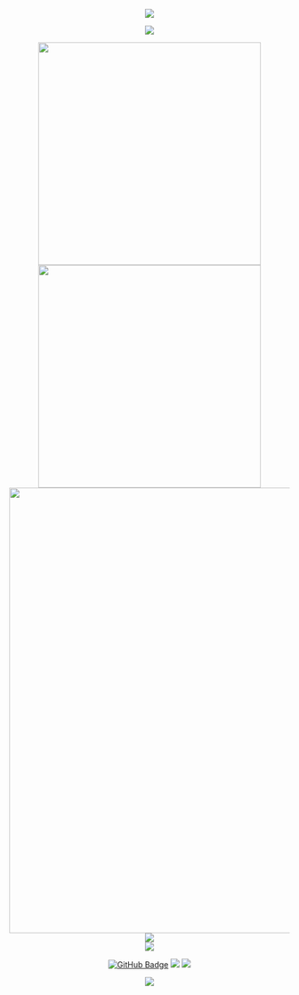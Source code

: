 
<!-- https://github.com/kyechan99/capsule-render -->

<p align="center">
<img src="https://capsule-render.vercel.app/api?type=waving&color=timeGradient&height=300&&section=header&text=Hello!&fontSize=90&fontAlign=50&fontAlignY=30&desc=I%20am%20回首空城!&descAlign=50&descSize=30&descAlignY=60&animation=twinkling" />
</p>



<!-- https://github.com/DenverCoder1/readme-typing-svg -->

<p align="center">
<img src="https://readme-typing-svg.demolab.com?font=Orbitron&size=25&pause=1000&center=true&vCenter=true&random=false&width=600&lines=Welcome+to+my+GitHub+profile+page!;I+am+super+obsessed+with+programming!" />
</p>


<p align="center">
<!-- https://github.com/anuraghazra/github-readme-stats -->
<img align="center" width="400" src="https://github-readme-stats.vercel.app/api?username=entropy622&theme=transparent&include_all_commits=true&show_icons=true&hide_border=true" />
<!-- https://github.com/DenverCoder1/github-readme-streak-stats -->
<img align="center" width="400" src="https://streak-stats.demolab.com?user=entropy622&theme=transparent&date_format=%5BY.%5Dn.j&hide_border=true" />
<br/>
<!-- https://github.com/Ashutosh00710/github-readme-activity-graph -->
<img width="800" src="https://github-readme-activity-graph.vercel.app/graph?username=entropy622&theme=github-compact&hide_border=true&area=true" />
<br/>
<!-- https://github.com/anuraghazra/github-readme-stats -->
<img align="center" src="https://github-readme-stats.vercel.app/api/top-langs/?username=entropy622&theme=transparent&hide_border=true&layout=donut-vertical&langs_count=6" />
<br/>
<!-- https://github.com/tandpfun/skill-icons -->
<img align="center" src="https://skillicons.dev/icons?i=typescript,react,vite,unity,java&theme=light" />
</p>


<!-- https://github.com/badges/shields -->

<p align="center">
<a href="https://github.com/entropy622"><img src="https://img.shields.io/badge/GitHub-entropy622-blue?logo=github" alt="GitHub Badge" /></a>



<img src="https://img.shields.io/badge/QQ-1450431082-green?logo=tencentqq" />
<!-- https://github.com/antonkomarev/github-profile-views-counter -->
<img src="https://komarev.com/ghpvc/?username=entropy622&abbreviated=true&color=yellow" />
</p>

<!-- https://github.com/kyechan99/capsule-render -->

<p align="center">
<img src="https://capsule-render.vercel.app/api?type=waving&color=timeGradient&height=300&&section=footer&text=THE%20END!&fontSize=90&fontAlign=50&fontAlignY=70&desc=Hope%20your%20program%20is%20bug-free!&descAlign=50&descSize=30&descAlignY=40&animation=twinkling" />
</p>

<!--
**Pale-illusions/Pale-illusions** is a ✨ _special_ ✨ repository because its `README.md` (this file) appears on your GitHub profile.

Here are some ideas to get you started:

- 🔭 I’m currently working on ...
- 🌱 I’m currently learning ...
- 👯 I’m looking to collaborate on ...
- 🤔 I’m looking for help with ...
- 💬 Ask me about ...
- 📫 How to reach me: ...
- 😄 Pronouns: ...
- ⚡ Fun fact: ...

### Hi there 👋,I'm 回首空城.

- 🔭 I’m currently working on Java/Python.
- 🌱 I’m currently learning Everything I like.
- 💬 Ask me about anything related to Java/Python.
- ⚡ Fun fact: 我玩原神二本在读家境清寒高强度b站玩游戏也没什么朋友每天混吃等死别再和我较真了哥

![](https://github-readme-stats.vercel.app/api?username=Pale-illusions&show_icons=true&theme=transparent)

![Top Langs](https://github-readme-stats.vercel.app/api/top-langs/?username=Pale-illusions&layout=compact&theme=tokyonight)


### My Skill Set

![](https://img.shields.io/badge/Java-ED8B00?style=for-the-badge&logo=openjdk&logoColor=white)![](https://img.shields.io/badge/Python-3776AB?style=for-the-badge&logo=python&logoColor=white)

-->
